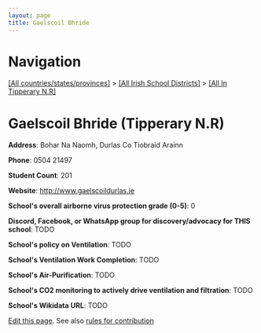 ```yaml
---
layout: page
title: Gaelscoil Bhride
---
```

# Navigation

[[All countries/states/provinces]](../../..) > [[All Irish School Districts]](../..) > [[All In Tipperary N.R]](..)

# Gaelscoil Bhride (Tipperary N.R)

**Address**: Bohar Na Naomh, Durlas Co Tiobraid Arainn

**Phone**: 0504 21497

**Student Count**: 201

**Website**: <http://www.gaelscoildurlas.ie>

**School's overall airborne virus protection grade (0-5)**: 0

**Discord, Facebook, or WhatsApp group for discovery/advocacy for THIS school**: TODO

**School's policy on Ventilation**: TODO

**School's Ventilation Work Completion**: TODO

**School's Air-Purification**: TODO

**School's CO2 monitoring to actively drive ventilation and filtration**: TODO

**School's Wikidata URL**: TODO


[Edit this page](https://github.com/ventilate-schools/Ireland/edit/main/./Tipperary_N.R/Gaelscoil_Bhride.md). See also [rules for contribution](../../../contribution-rules/)